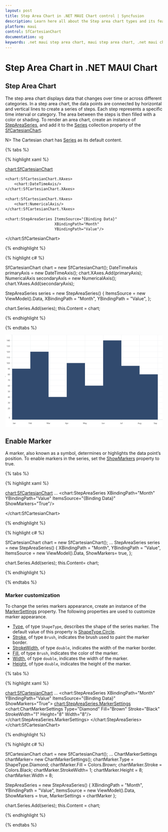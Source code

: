 ```yaml
---
layout: post
title: Step Area Chart in .NET MAUI Chart control | Syncfusion
description: Learn here all about the Step area chart types and its features in Syncfusion .NET MAUI Chart (SfCartesianChart) control.
platform: maui
control: SfCartesianChart
documentation: ug
keywords: .net maui step area chart, maui step area chart, .net maui chart step area type, step area chart customization .net maui, syncfusion maui step area chart, cartesian step area chart maui, .net maui chart step area visualization, syncfusion maui stair-step area chart.
---
```


# Step Area Chart in .NET MAUI Chart

## Step Area Chart
The step area chart displays data that changes over time or across different categories. 
In a step area chart, the data points are connected by horizontal and vertical lines to create a series of steps. Each step represents a specific time interval or category. The area between the steps is then filled with a color or shading. To render an area chart, create an instance of [StepAreaSeries](https://help.syncfusion.com/cr/maui/Syncfusion.Maui.Charts.StepAreaSeries.html), and add it to the [Series](https://help.syncfusion.com/cr/maui/Syncfusion.Maui.Charts.SfCartesianChart.html#Syncfusion_Maui_Charts_SfCartesianChart_Series) collection property of the [SfCartesianChart](https://help.syncfusion.com/cr/maui/Syncfusion.Maui.Charts.SfCartesianChart.html). 

N> The Cartesian chart has [Series](https://help.syncfusion.com/cr/maui/Syncfusion.Maui.Charts.SfCartesianChart.html#Syncfusion_Maui_Charts_SfCartesianChart_Series) as its default content.

{% tabs %}

{% highlight xaml %}

<chart:SfCartesianChart>
    
    <chart:SfCartesianChart.XAxes>
        <chart:DateTimeAxis/>
    </chart:SfCartesianChart.XAxes>

    <chart:SfCartesianChart.YAxes>
        <chart:NumericalAxis/>
    </chart:SfCartesianChart.YAxes>   

    <chart:StepAreaSeries ItemsSource="{Binding Data}"
                          XBindingPath="Month"
                          YBindingPath="Value"/>

</chart:SfCartesianChart>

{% endhighlight %}

{% highlight c# %}

SfCartesianChart chart = new SfCartesianChart();
DateTimeAxis primaryAxis = new DateTimeAxis();
chart.XAxes.Add(primaryAxis);
NumericalAxis secondaryAxis = new NumericalAxis();
chart.YAxes.Add(secondaryAxis);

StepAreaSeries series = new StepAreaSeries()
{
    ItemsSource = new ViewModel().Data,
    XBindingPath = "Month",
    YBindingPath = "Value",
};

chart.Series.Add(series);
this.Content = chart;

{% endhighlight %}

{% endtabs %}

![Step Area chart type in MAUI Chart](Chart-types-images/maui_StepArea_chart.png)

## Enable Marker

A marker, also known as a symbol, determines or highlights the data point’s position. To enable markers in the series, set the [ShowMarkers](https://help.syncfusion.com/cr/maui/Syncfusion.Maui.Charts.AreaSeries.html#Syncfusion_Maui_Charts_AreaSeries_ShowMarkers) property to true.

{% tabs %}

{% highlight xaml %}

<chart:SfCartesianChart>
    ...
    <chart:StepAreaSeries XBindingPath="Month"
                          YBindingPath="Value"
                          ItemsSource="{Binding Data}"
                          ShowMarkers="True"/>

</chart:SfCartesianChart>

{% endhighlight %}

{% highlight c# %}

SfCartesianChart chart = new SfCartesianChart();
...
StepAreaSeries series = new StepAreaSeries()
{
    XBindingPath = "Month",
    YBindingPath = "Value",
    ItemsSource = new ViewModel().Data,
    ShowMarkers= true,
 };

chart.Series.Add(series);
this.Content= chart;

{% endhighlight %}

{% endtabs %}

### Marker customization

To change the series markers appearance, create an instance of the [MarkerSettings](https://help.syncfusion.com/cr/maui/Syncfusion.Maui.Charts.AreaSeries.html#Syncfusion_Maui_Charts_AreaSeries_MarkerSettings) property. The following properties are used to customize marker appearance.

* [Type](https://help.syncfusion.com/cr/maui/Syncfusion.Maui.Charts.ChartMarkerSettings.html#Syncfusion_Maui_Charts_ChartMarkerSettings_Type), of type `ShapeType`, describes the shape of the series marker. The default value of this property is [ShapeType.Circle](https://help.syncfusion.com/cr/maui/Syncfusion.Maui.Charts.ShapeType.html#Syncfusion_Maui_Charts_ShapeType_Circle).
* [Stroke](https://help.syncfusion.com/cr/maui/Syncfusion.Maui.Charts.ChartMarkerSettings.html#Syncfusion_Maui_Charts_ChartMarkerSettings_Stroke), of type `Brush`, indicates the brush used to paint the marker border.
* [StrokeWidth](https://help.syncfusion.com/cr/maui/Syncfusion.Maui.Charts.ChartMarkerSettings.html#Syncfusion_Maui_Charts_ChartMarkerSettings_StrokeWidth), of type `double`, indicates the width of the marker border.
* [Fill](https://help.syncfusion.com/cr/maui/Syncfusion.Maui.Charts.ChartMarkerSettings.html#Syncfusion_Maui_Charts_ChartMarkerSettings_Fill), of type `Brush`, indicates the color of the marker.
* [Width](https://help.syncfusion.com/cr/maui/Syncfusion.Maui.Charts.ChartMarkerSettings.html#Syncfusion_Maui_Charts_ChartMarkerSettings_Width), of type `double`, indicates the width of the marker.
* [Height](https://help.syncfusion.com/cr/maui/Syncfusion.Maui.Charts.ChartMarkerSettings.html#Syncfusion_Maui_Charts_ChartMarkerSettings_Height), of type `double`, indicates the height of the marker.

{% tabs %}

{% highlight xaml %}

<chart:SfCartesianChart>
    ...
    <chart:StepAreaSeries XBindingPath="Month"
                          YBindingPath="Value"
                          ItemsSource="{Binding Data}"
                          ShowMarkers="True">
        <chart:StepAreaSeries.MarkerSettings>
            <chart:ChartMarkerSettings Type="Diamond"
                                        Fill="Brown"
                                        Stroke="Black"
                                        StrokeWidth="1"
                                        Height="8"
                                        Width="8"/>
        </chart:StepAreaSeries.MarkerSettings>
    </chart:StepAreaSeries>
</chart:SfCartesianChart>

{% endhighlight %}

{% highlight c# %}

SfCartesianChart chart = new SfCartesianChart();
...
ChartMarkerSettings chartMarker= new ChartMarkerSettings();
chartMarker.Type = ShapeType.Diamond;
chartMarker.Fill = Colors.Brown;
chartMarker.Stroke = Colors.Black;
chartMarker.StrokeWidth= 1;
chartMarker.Height = 8;
chartMarker.Width = 8;

StepAreaSeries = new StepAreaSeries()
{
   XBindingPath = "Month",
   YBindingPath = "Value",
   ItemsSource = new ViewModel().Data,
   ShowMarkers = true,
   MarkerSettings = chartMarker
};

chart.Series.Add(series);
this.Content = chart;

{% endhighlight %}

{% endtabs %}